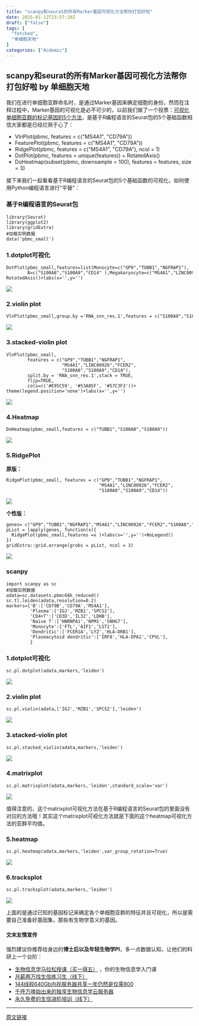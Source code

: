 ```yaml
---
title: "scanpy和seurat的所有Marker基因可视化方法帮你打包好啦"
date: 2025-01-12T23:57:28Z
draft: ["false"]
tags: [
  "fetched",
  "单细胞天地"
]
categories: ["Acdemic"]
---
```

scanpy和seurat的所有Marker基因可视化方法帮你打包好啦 by 单细胞天地
------
<div><section data-tool="mdnice编辑器" data-website="https://www.mdnice.com"><p data-tool="mdnice编辑器">我们在进行单细胞亚群命名时，是通过Marker基因来确定细胞的身份。然而在注释过程中，Marker基因的可视化是必不可少的，以前我们做了一个投票：<a href="https://mp.weixin.qq.com/s?__biz=MzAxMDkxODM1Ng==&amp;mid=2247500816&amp;idx=1&amp;sn=25568540a54d63225def0804c05025f8&amp;scene=21#wechat_redirect" data-linktype="2">可视化单细胞亚群的标记基因的5个方法</a>，是基于R编程语言的Seurat包的5个基础函数相信大家都是已经烂熟于心了：</p><ul data-tool="mdnice编辑器"><li><section>VlnPlot(pbmc, features = c("MS4A1", "CD79A"))</section></li><li><section>FeaturePlot(pbmc, features = c("MS4A1", "CD79A"))</section></li><li><section>RidgePlot(pbmc, features = c("MS4A1", "CD79A"), ncol = 1)</section></li><li><section>DotPlot(pbmc, features = unique(features)) + RotatedAxis()</section></li><li><section>DoHeatmap(subset(pbmc, downsample = 100), features = features, size = 3)</section></li></ul><p data-tool="mdnice编辑器">接下来我们一起看看基于R编程语言的Seurat包的5个基础函数的可视化，如何使用Python编程语言进行“平替”：</p><h3 data-tool="mdnice编辑器"><span></span><span>基于R编程语言的Seurat包</span><span></span></h3><pre data-tool="mdnice编辑器"><span></span><code><span>library</span>(Seurat)<br><span>library</span>(ggplot2)<br><span>library</span>(gridExtra)<br><span>#加载实例数据</span><br>data(<span>'pbmc_small'</span>)<br></code></pre><h3 data-tool="mdnice编辑器"><span></span><span>1.dotplot可视化</span><span></span></h3><pre data-tool="mdnice编辑器"><span></span><code>DotPlot(pbmc_small,features=list(Monocyte=c(<span>"GP9"</span>,<span>"TUBB1"</span>,<span>"NGFRAP1"</span>),<br>        B=c(<span>"S100A8"</span>,<span>"S100A9"</span>,<span>"CD14"</span> ),Megakaryocyte=c(<span>"MS4A1"</span>,<span>"LINC00926"</span>,<span>"FCER2"</span> )))+<br>RotatedAxis()+labs(x=<span>''</span>,y=<span>''</span>)<br></code></pre><p><img data-imgfileid="100037044" data-ratio="0.6104328523862376" data-s="300,640" data-src="https://mmbiz.qpic.cn/mmbiz_png/siaia0BDGJdjQ13Ybh7SP1icBg6YUlP7pjkKpavDMQNRmicmaEBFMDcn7M5NlcxFjKx30MoE8gCrkAyDIxW8viaL0rQ/640?wx_fmt=png&amp;from=appmsg" data-type="png" data-w="901" src="https://mmbiz.qpic.cn/mmbiz_png/siaia0BDGJdjQ13Ybh7SP1icBg6YUlP7pjkKpavDMQNRmicmaEBFMDcn7M5NlcxFjKx30MoE8gCrkAyDIxW8viaL0rQ/640?wx_fmt=png&amp;from=appmsg"></p><h3 data-tool="mdnice编辑器"><span></span><span>2.violin plot</span><span></span></h3><pre data-tool="mdnice编辑器"><span></span><code>VlnPlot(pbmc_small,group.by =<span>'RNA_snn_res.1'</span>,features = c(<span>"S100A8"</span>,<span>"S100A9"</span>,<span>"CD14"</span>))<br></code></pre><p><img data-imgfileid="100037045" data-ratio="0.858034321372855" data-s="300,640" data-src="https://mmbiz.qpic.cn/mmbiz_png/siaia0BDGJdjQ13Ybh7SP1icBg6YUlP7pjkSmreWqAiaZHVfs2EUK3FxT7jW95VjHYNmnBxhcHeHPEHOLiadZicM25KA/640?wx_fmt=png&amp;from=appmsg" data-type="png" data-w="641" src="https://mmbiz.qpic.cn/mmbiz_png/siaia0BDGJdjQ13Ybh7SP1icBg6YUlP7pjkSmreWqAiaZHVfs2EUK3FxT7jW95VjHYNmnBxhcHeHPEHOLiadZicM25KA/640?wx_fmt=png&amp;from=appmsg"></p><h3 data-tool="mdnice编辑器"><span></span><span>3.stacked-violin plot</span><span></span></h3><pre data-tool="mdnice编辑器"><span></span><code>VlnPlot(pbmc_small,<br>        features = c(<span>"GP9"</span>,<span>"TUBB1"</span>,<span>"NGFRAP1"</span>,<br>                     <span>"MS4A1"</span>,<span>"LINC00926"</span>,<span>"FCER2"</span>,<br>                     <span>"S100A8"</span>,<span>"S100A9"</span>,<span>"CD14"</span>),<br>        split.by = <span>'RNA_snn_res.1'</span>,stack = <span>TRUE</span>,<br>        flip=<span>TRUE</span>,<br>        cols=c(<span>'#E95C59'</span>, <span>'#53A85F'</span>, <span>'#57C3F3'</span>))+<br>theme(legend.position=<span>'none'</span>)+labs(x=<span>''</span>,y=<span>''</span>)<br></code></pre><p><img data-imgfileid="100037046" data-ratio="1.4031311154598827" data-s="300,640" data-src="https://mmbiz.qpic.cn/mmbiz_png/siaia0BDGJdjQ13Ybh7SP1icBg6YUlP7pjkFH9XRAeew9RV43osDhmdibddy0wSFVHvT5YQicA2smQ7Emn4Zj3UM93Q/640?wx_fmt=png&amp;from=appmsg" data-type="png" data-w="511" src="https://mmbiz.qpic.cn/mmbiz_png/siaia0BDGJdjQ13Ybh7SP1icBg6YUlP7pjkFH9XRAeew9RV43osDhmdibddy0wSFVHvT5YQicA2smQ7Emn4Zj3UM93Q/640?wx_fmt=png&amp;from=appmsg"></p><h3 data-tool="mdnice编辑器"><span></span><span>4.Heatmap</span><span></span></h3><pre data-tool="mdnice编辑器"><span></span><code>DoHeatmap(pbmc_small,features = c(<span>"TUBB1"</span>,<span>"S100A8"</span>,<span>"S100A9"</span>))<br></code></pre><p><img data-imgfileid="100037047" data-ratio="0.6399345335515548" data-s="300,640" data-src="https://mmbiz.qpic.cn/mmbiz_png/siaia0BDGJdjQ13Ybh7SP1icBg6YUlP7pjk04kr5DhYwTeW5q2ibaMD27xTGDibW7wiaGoeyc6SeztMVq6k7pKRgC2kQ/640?wx_fmt=png&amp;from=appmsg" data-type="png" data-w="611" src="https://mmbiz.qpic.cn/mmbiz_png/siaia0BDGJdjQ13Ybh7SP1icBg6YUlP7pjk04kr5DhYwTeW5q2ibaMD27xTGDibW7wiaGoeyc6SeztMVq6k7pKRgC2kQ/640?wx_fmt=png&amp;from=appmsg"></p><h3 data-tool="mdnice编辑器"><span></span><span>5.RidgePlot</span><span></span></h3><p data-tool="mdnice编辑器"><strong>原版：</strong></p><pre data-tool="mdnice编辑器"><span></span><code>RidgePlot(pbmc_small, features = c(<span>"GP9"</span>,<span>"TUBB1"</span>,<span>"NGFRAP1"</span>,<br>                                   <span>"MS4A1"</span>,<span>"LINC00926"</span>,<span>"FCER2"</span>,<br>                                   <span>"S100A8"</span>,<span>"S100A9"</span>,<span>"CD14"</span>))<br></code></pre><p><img data-imgfileid="100037048" data-ratio="0.7127236580516899" data-s="300,640" data-src="https://mmbiz.qpic.cn/mmbiz_png/siaia0BDGJdjQ13Ybh7SP1icBg6YUlP7pjk6ymwf8TuBuFud2BoxUKULUovv0T5TXsicFk89DHpna5gCqk9zC9EExA/640?wx_fmt=png&amp;from=appmsg" data-type="png" data-w="1006" src="https://mmbiz.qpic.cn/mmbiz_png/siaia0BDGJdjQ13Ybh7SP1icBg6YUlP7pjk6ymwf8TuBuFud2BoxUKULUovv0T5TXsicFk89DHpna5gCqk9zC9EExA/640?wx_fmt=png&amp;from=appmsg"></p><p data-tool="mdnice编辑器"><strong>个性版：</strong></p><pre data-tool="mdnice编辑器"><span></span><code>genes= c(<span>"GP9"</span>,<span>"TUBB1"</span>,<span>"NGFRAP1"</span>,<span>"MS4A1"</span>,<span>"LINC00926"</span>,<span>"FCER2"</span>,<span>"S100A8"</span>,<span>"S100A9"</span>,<span>"CD14"</span>)<br>pList = lapply(genes, <span>function</span>(x){<br>  RidgePlot(pbmc_small,features =x )+labs(x=<span>''</span>,y=<span>''</span>)+NoLegend()<br>})<br>gridExtra::grid.arrange(grobs = pList, ncol = <span>3</span>)<br></code></pre><p><img data-imgfileid="100037049" data-ratio="0.6476964769647696" data-s="300,640" data-src="https://mmbiz.qpic.cn/mmbiz_png/siaia0BDGJdjQ13Ybh7SP1icBg6YUlP7pjkQmzjdLssvzAG0bqgvrrZgdqZz6KnILB0omro3HAvquGC0eCJthr6Ug/640?wx_fmt=png&amp;from=appmsg" data-type="png" data-w="1107" src="https://mmbiz.qpic.cn/mmbiz_png/siaia0BDGJdjQ13Ybh7SP1icBg6YUlP7pjkQmzjdLssvzAG0bqgvrrZgdqZz6KnILB0omro3HAvquGC0eCJthr6Ug/640?wx_fmt=png&amp;from=appmsg"></p><h3 data-tool="mdnice编辑器"><span></span><span>scanpy</span><span></span></h3><pre data-tool="mdnice编辑器"><span></span><code><span>import</span> scanpy <span>as</span> sc<br><span>#加载实例数据</span><br>adata=sc.datasets.pbmc68k_reduced()<br>sc.tl.leiden(adata,resolution=<span>0.2</span>)<br>markers={<span>'B'</span>:[<span>'CD79B'</span>,<span>'CD79A'</span>,<span>'MS4A1'</span>],<br>         <span>'Plasma'</span>:[<span>'IGJ'</span>,<span>'MZB1'</span>,<span>'SPCS2'</span>],<br>         <span>'CD4+T'</span>:[<span>'CD3D'</span>,<span>'IL32'</span>,<span>'LDHB'</span>],<br>         <span>'Naive T'</span>:[<span>'HNRNPA1'</span>,<span>'NPM1'</span>,<span>'SNHG7'</span>],<br>         <span>'Monocyte'</span>:[<span>'FTL'</span>,<span>'AIF1'</span>,<span>'LST1'</span>],<br>         <span>'Dendritic'</span>:[<span>'FCER1A'</span>,<span>'LYZ'</span>,<span>'HLA-DRB1'</span>],<br>         <span>'Plasmacytoid dendritic'</span>:[<span>'IRF8'</span>,<span>'HLA-DPA1'</span>,<span>'CPVL'</span>],<br>         }<br></code></pre><h3 data-tool="mdnice编辑器"><span></span><span>1.dotplot可视化</span><span></span></h3><pre data-tool="mdnice编辑器"><span></span><code>sc.pl.dotplot(adata,markers,<span>'leiden'</span>)<br></code></pre><p><img data-imgfileid="100037050" data-ratio="0.6119402985074627" data-s="300,640" data-src="https://mmbiz.qpic.cn/mmbiz_png/siaia0BDGJdjQ13Ybh7SP1icBg6YUlP7pjk5fiacFz93rbOgWEicicyC7nzzAHDgH7icMVx9HmDkiaODOwY7g9lYDDkMww/640?wx_fmt=png&amp;from=appmsg" data-type="png" data-w="1139" src="https://mmbiz.qpic.cn/mmbiz_png/siaia0BDGJdjQ13Ybh7SP1icBg6YUlP7pjk5fiacFz93rbOgWEicicyC7nzzAHDgH7icMVx9HmDkiaODOwY7g9lYDDkMww/640?wx_fmt=png&amp;from=appmsg"></p><h3 data-tool="mdnice编辑器"><span></span><span>2.violin plot</span><span></span></h3><pre data-tool="mdnice编辑器"><span></span><code>sc.pl.violin(adata,[<span>'IGJ'</span>,<span>'MZB1'</span>,<span>'SPCS2'</span>],<span>'leiden'</span>)<br></code></pre><p><img data-imgfileid="100037051" data-ratio="0.43071491615180935" data-s="300,640" data-src="https://mmbiz.qpic.cn/mmbiz_png/siaia0BDGJdjQ13Ybh7SP1icBg6YUlP7pjkKM1YAic8GLwltGpXhjagicst8teBCqKNtdI0lFibtoSiacfgAIbFNptOpA/640?wx_fmt=png&amp;from=appmsg" data-type="png" data-w="1133" src="https://mmbiz.qpic.cn/mmbiz_png/siaia0BDGJdjQ13Ybh7SP1icBg6YUlP7pjkKM1YAic8GLwltGpXhjagicst8teBCqKNtdI0lFibtoSiacfgAIbFNptOpA/640?wx_fmt=png&amp;from=appmsg"></p><h3 data-tool="mdnice编辑器"><span></span><span>3.stacked-violin plot</span><span></span></h3><pre data-tool="mdnice编辑器"><span></span><code>sc.pl.stacked_violin(adata,markers,<span>'leiden'</span>)<br></code></pre><p><img data-imgfileid="100037052" data-ratio="0.590633130962706" data-s="300,640" data-src="https://mmbiz.qpic.cn/mmbiz_png/siaia0BDGJdjQ13Ybh7SP1icBg6YUlP7pjkpcoM4JKOUTAqQNRIYjicfwx6oIlRmrKjdTCPVtXuuIkqFXHoGDa0naA/640?wx_fmt=png&amp;from=appmsg" data-type="png" data-w="1153" src="https://mmbiz.qpic.cn/mmbiz_png/siaia0BDGJdjQ13Ybh7SP1icBg6YUlP7pjkpcoM4JKOUTAqQNRIYjicfwx6oIlRmrKjdTCPVtXuuIkqFXHoGDa0naA/640?wx_fmt=png&amp;from=appmsg"></p><h3 data-tool="mdnice编辑器"><span></span><span>4.matrixplot</span><span></span></h3><pre data-tool="mdnice编辑器"><span></span><code>sc.pl.matrixplot(adata,markers,'leiden',standard_scale='var')<br></code></pre><p><img data-imgfileid="100037053" data-ratio="0.54296875" data-s="300,640" data-src="https://mmbiz.qpic.cn/mmbiz_png/siaia0BDGJdjQ13Ybh7SP1icBg6YUlP7pjknP2qGK2Jn6oQxg1RFQZX8JOplp1qSZOO8fwMhpreUwKvx5ZCtrqxRA/640?wx_fmt=png&amp;from=appmsg" data-type="png" data-w="1280" src="https://mmbiz.qpic.cn/mmbiz_png/siaia0BDGJdjQ13Ybh7SP1icBg6YUlP7pjknP2qGK2Jn6oQxg1RFQZX8JOplp1qSZOO8fwMhpreUwKvx5ZCtrqxRA/640?wx_fmt=png&amp;from=appmsg"></p><p data-tool="mdnice编辑器">值得注意的，这个matrixplot可视化方法在基于R编程语言的Seurat包的里面没有对应的方法哦！其实这个matrixplot可视化方法就是下面的这个heatmap可视化方法的亚群平均值。</p><h3 data-tool="mdnice编辑器"><span></span><span>5.heatmap</span><span></span></h3><pre data-tool="mdnice编辑器"><span></span><code>sc.pl.heatmap(adata,markers,<span>'leiden'</span>,var_group_rotation=<span>True</span>)<br></code></pre><p><img data-imgfileid="100037054" data-ratio="0.4859375" data-s="300,640" data-src="https://mmbiz.qpic.cn/mmbiz_png/siaia0BDGJdjQ13Ybh7SP1icBg6YUlP7pjkNVqA7qDVOMYU45PjaRSZoowt2KkT0KXw3pGXFWEa77V9CB9IzKDlPw/640?wx_fmt=png&amp;from=appmsg" data-type="png" data-w="1280" src="https://mmbiz.qpic.cn/mmbiz_png/siaia0BDGJdjQ13Ybh7SP1icBg6YUlP7pjkNVqA7qDVOMYU45PjaRSZoowt2KkT0KXw3pGXFWEa77V9CB9IzKDlPw/640?wx_fmt=png&amp;from=appmsg"></p><h3 data-tool="mdnice编辑器"><span></span><span>6.tracksplot</span><span></span></h3><pre data-tool="mdnice编辑器"><span></span><code>sc.pl.tracksplot(adata,markers,<span>'leiden'</span>)<br></code></pre><p><img data-imgfileid="100037055" data-ratio="0.6491666666666667" data-s="300,640" data-src="https://mmbiz.qpic.cn/mmbiz_png/siaia0BDGJdjQ13Ybh7SP1icBg6YUlP7pjk7to14miaTI8rt7F2Ynn7ia91Vo8WWX8h2IUNP1icB3mOvZLiaYLxqD0nYw/640?wx_fmt=png&amp;from=appmsg" data-type="png" data-w="1200" src="https://mmbiz.qpic.cn/mmbiz_png/siaia0BDGJdjQ13Ybh7SP1icBg6YUlP7pjk7to14miaTI8rt7F2Ynn7ia91Vo8WWX8h2IUNP1icB3mOvZLiaYLxqD0nYw/640?wx_fmt=png&amp;from=appmsg"></p><p data-tool="mdnice编辑器">上面的是通过已知的基因标记来确定各个单细胞亚群的特征并且可视化，所以是需要自己准备好基因集，那些有生物学意义的基因。</p><h4 data-tool="mdnice编辑器">文末友情宣传</h4><p data-tool="mdnice编辑器">强烈建议你推荐给身边的<strong>博士后以及年轻生物学PI</strong>，多一点数据认知，让他们的科研上一个台阶：</p><ul data-tool="mdnice编辑器"><li><section><a target="_blank" href="http://mp.weixin.qq.com/s?__biz=MzAxMDkxODM1Ng==&amp;mid=2247528328&amp;idx=1&amp;sn=33055906f1dca6958238a84b48405cd5&amp;chksm=9b4b2f33ac3ca6255cdf3d9e1422c6610aebd2fdece36ea0bd9d1cf838cbf1521b599ae81abe&amp;scene=21#wechat_redirect" textvalue="生物信息学马拉松授‍课（买一得五）" linktype="text" imgurl="" imgdata="null" data-itemshowtype="0" tab="innerlink" data-linktype="2" hasload="1">生物信息学马拉松授课（买一得五）</a> ，你的生物信息学入门课</section></li><li><section><a target="_blank" href="http://mp.weixin.qq.com/s?__biz=MzAxMDkxODM1Ng==&amp;mid=2247528133&amp;idx=1&amp;sn=2fc6bf3e8455222628c9814d6509c74f&amp;chksm=9b4b2e7eac3ca7687d2f12b37fa48bfe1b060b3c204df87dbf6e277321cfaeb8f5e4d283ca1e&amp;scene=21#wechat_redirect" textvalue="月薪两万找生信练习生（线下）" linktype="text" imgurl="" imgdata="null" data-itemshowtype="0" tab="innerlink" data-linktype="2" hasload="1">月薪两万找生信练习生（线下）</a><br></section></li><li><section><a target="_blank" href="http://mp.weixin.qq.com/s?__biz=MzAxMDkxODM1Ng==&amp;mid=2247522831&amp;idx=2&amp;sn=1744efdf428465425a145ff3a982198b&amp;chksm=9b4bdab4ac3c53a28fbecbbff4f254f470b54a7a20468bb753b295b930315e1ec45bcbabc10b&amp;scene=21#wechat_redirect" textvalue="144线程640Gb内存服务器共享一年‍仍然是仅需800" linktype="text" imgurl="" imgdata="null" data-itemshowtype="0" tab="innerlink" data-linktype="2" hasload="1">144线程640Gb内存服务器共享一年仍然是仅需800</a></section></li><li><section><a target="_blank" href="http://mp.weixin.qq.com/s?__biz=MzAxMDkxODM1Ng==&amp;mid=2247519765&amp;idx=1&amp;sn=ce5a8c8182f854c88043059f8c2cb9ff&amp;chksm=9b4bceaeac3c47b88c19941d43dbb1401f3a92206481a0afc41159927868199643f795d62a7e&amp;scene=21#wechat_redirect" textvalue="千呼万唤始出来的独享生物信息学云服务器" linktype="text" imgurl="" imgdata="null" data-itemshowtype="0" tab="innerlink" data-linktype="2" hasload="1">千呼万唤始出来的独享生物信息学云服务器</a></section></li><li><section><a target="_blank" href="http://mp.weixin.qq.com/s?__biz=MzAxMDkxODM1Ng==&amp;mid=2247528144&amp;idx=1&amp;sn=be4d7e542d1077921024c86a4c130f16&amp;chksm=9b4b2e6bac3ca77d87a0ae0c12ae028d10225db19c8d7fb92b1299fa12f572bb769bcd92889b&amp;scene=21#wechat_redirect" textvalue="永久免费的生信进阶培训（线下）" linktype="text" imgurl="" imgdata="null" data-itemshowtype="0" tab="innerlink" data-linktype="2" hasload="1">永久免费的生信进阶培训（线下）</a></section></li></ul></section><p><mp-style-type data-value="3"></mp-style-type></p></div>  
<hr>
<a href="https://mp.weixin.qq.com/s/DE6F_oy0vo_GUbCpC9DVNQ",target="_blank" rel="noopener noreferrer">原文链接</a>
